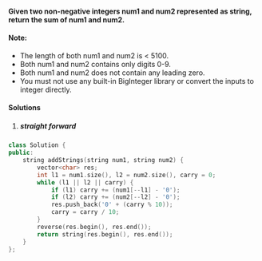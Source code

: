 #### Given two non-negative integers num1 and num2 represented as string, return the sum of num1 and num2.

#### Note:

- The length of both num1 and num2 is < 5100.
- Both num1 and num2 contains only digits 0-9.
- Both num1 and num2 does not contain any leading zero.
- You must not use any built-in BigInteger library or convert the inputs to integer directly.


#### Solutions

1. ##### straight forward

```c++
class Solution {
public:
    string addStrings(string num1, string num2) {
        vector<char> res;
        int l1 = num1.size(), l2 = num2.size(), carry = 0;
        while (l1 || l2 || carry) {
            if (l1) carry += (num1[--l1] - '0');
            if (l2) carry += (num2[--l2] - '0');
            res.push_back('0' + (carry % 10));
            carry = carry / 10;
        }
        reverse(res.begin(), res.end());
        return string(res.begin(), res.end());
    }
};
```


